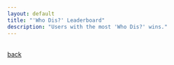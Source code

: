 ```yaml
---
layout: default
title: "'Who Dis?' Leaderboard"
description: "Users with the most 'Who Dis?' wins."
---
```


<table id="gcoinTable"></table>

<script>
    function createHeader() {
        var table = document.getElementById("gcoinTable");
        var header = table.createTHead(table);
        var row = header.insertRow(0);
        var head = ["User", "GCoin"];
        for (let i = 0; i < head.length; i++) {
            let cell = document.createElement("th");
            cell.innerText = head[i];
            row.append(cell);
        }
    }
    function populateBody(json) {
        var table = document.getElementById("gcoinTable");
        var tbody = table.createTBody(table);
        var i = 0;
        for (key in json) {
            var row = tbody.insertRow(i);
            row.innerHTML = `
            <td>${key}</td>
            <td>${json[key].balance}</td>
            `;
            i++;
        }
    }
    function setupSorting(colToClick) {
        var excludedColumns = ["User"];
        const getCellValue = (tr, idx) => tr.children[idx].innerText || tr.children[idx].textContent;
        const comparer = (idx, asc) => (a, b) => ((v1, v2) => 
            v1 !== '' && v2 !== '' && !isNaN(v1) && !isNaN(v2) ? v1 - v2 : v1.toString().localeCompare(v2)
            )(getCellValue(asc ? a : b, idx), getCellValue(asc ? b : a, idx));
        var allHeaders = document.querySelectorAll('th')
        var thToClick;
        for (i = 0; i < allHeaders.length; i++) {
            var th = allHeaders[i];
            if (!excludedColumns.includes(th.innerText)) {
                if (colToClick === th.innerText) {
                    thToClick = th;
                }
                th.addEventListener('click', (() => {
                    const table = th.closest('table');
                    const tbody = table.querySelector('tbody');
                    Array.from(tbody.querySelectorAll('tr'))
                        .sort(comparer(Array.from(th.parentNode.children).indexOf(th), this.asc = !this.asc))
                        .forEach(tr => tbody.appendChild(tr) );
                }))
            }
        }
        if (thToClick != undefined) {
            thToClick.click();
            thToClick.click();
        }
    }
    fetch("https://gbot-database-default-rtdb.firebaseio.com/gcoin.json")
        .then((response) => response.json())
        .then(json => {
            createHeader();
            populateBody(json);
            setupSorting("GCoin");
        });
</script>

[back](./)
